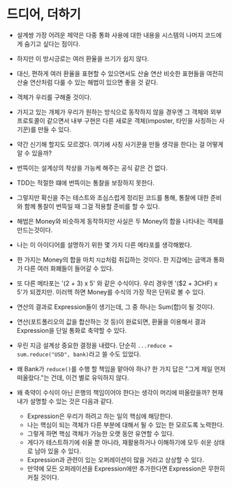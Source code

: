 # 드디어, 더하기

- 설계쌍 가장 어려운 제약은 다중 통화 사용에 대한 내용을 시스템의 나머지 코드에게 숨기고 싶다는 점이다.
- 하지만 이 방시긍로는 여러 환율을 쓰기가 쉽지 않다.
- 대신, 편하게 여러 환율을 표현할 수 있으면서도 산술 연산 비슷한 표현들을 여전히 산술 연산처럼 다룰 수 있는 해법이 있으면 좋을 것 같다.
- 객체가 우리를 구해줄 것이다.
- 가지고 있는 개체가 우리가 원하는 방식으로 동작하지 않을 경우엔 그 객체와 외부 프로토콜이 같으면서 내부 구현은 다른 새로운 객체(imposter, 타인을 사칭하는 사기꾼)를 만들 수 있다.
- 약간 신기해 할지도 모르겠다. 여기에 사칭 사기꾼을 만들 생각을 한다는 걸 어떻게 알 수 있을까?
- 번뜩이는 설계상의 착상을 가능케 해주는 공식 같은 건 없다.
- TDD는 적절한 떄에 번뜩이는 통찰을 보장하지 못한다.
- 그렇지만 확신을 주는 테스트와 조심스럽게 정리된 코드를 통해, 통찰에 대한 준비와 함께 통찰이 번뜩일 때 그걸 적용할 준비를 할 수 있다.
- 해법은 Money와 비슷하게 동작하지만 사실은 두 Money의 합을 나타내는 객체를 만드는것이다.
- 나는 이 아이디어를 설명하기 위한 몇 가지 다른 메타포를 생각해봤다.
- 한 가지는 Money의 합을 마치 `지갑`처럼 취깁하는 것이다. 한 지갑에는 금액과 통화가 다른 여러 화폐들이 들어갈 수 있다.
- 또 다른 메타포는 '(2 + 3) x 5' 와 같은 수식이다. 우리 경우엔 '($2 + 3CHF) x 5'가 되겠지만. 이러헥 하면 Money를 수식의 가장 작은 단위로 볼 수 있다.
- 연산의 결과로 Expression들이 생기는데, 그 중 하나는 Sum(합)이 될 것이다.
- 연산(포트폴리오의 값을 합산하는 것 등)이 완료되면, 환율을 이용해서 결과 Expression을 단일 통화로 축약할 수 있다.


- 우린 지금 설계상 중요한 결정을 내렸다. 단순히 `...reduce = sum.reduce("USD", bank)`라고 쓸 수도 있었다.
- 왜 Bank가 `reduce()`를 수행 할 책임을 맡아야 하나? 한 가지 답은 "그게 제일 먼저 떠올랐다."는 건데, 이건 별로 유익하지 않다.
- 왜 축약이 수식이 아닌 은행의 책임이어야 한다는 생각이 머리에 떠올랐을까? 현재 내가 설명할 수 있는 것은 다음과 같다.
  - Expression은 우리가 하려고 하는 일의 핵심에 해당한다.
  - 나는 핵심이 되는 객체가 다른 부분에 대해서 될 수 있는 한 모르도록 노력한다.
  - 그렇게 하면 핵심 객체가 가능한 오랫 동안 유연할 수 있다.
  - 게다가 테스트하기에 쉬울 뿐 아니라, 재활용하거나 이해하기에 모두 쉬운 상태로 남아 있을 수 있다.
  - Expression과 관련이 있는 오퍼레이션이 많을 거라고 상상할 수 있다.
  - 만약에 모든 오퍼레이션을 Expression에만 추가한다면 Expression은 무한히 커질 것이다.